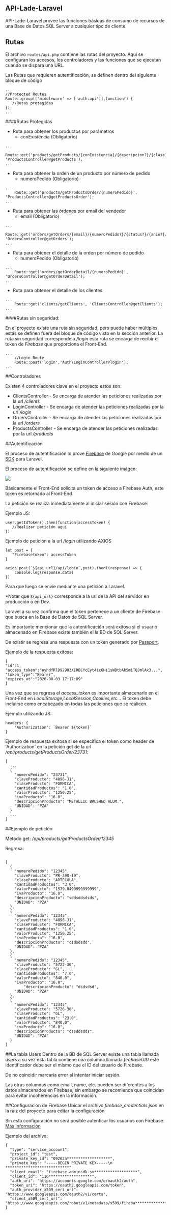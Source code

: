
## API-Lade-Laravel

 API-Lade-Laravel provee las funciones básicas de consumo de recursos de una Base de Datos SQL Server
 a cualquier tipo de cliente. 
 
## Rutas
El archivo ``` routes/api.php ``` contiene las rutas del proyecto.
Aquí se configuran los accesos, los controladores y las funciones que se ejecutan
cuando se dispara una URL.


Las Rutas que requieren autentificación, se definen dentro del siguiente bloque de código

```
...
//Protected Routes
Route::group(['middleware' => ['auth:api']],function() {
   //Rutas protegidas 
});
...
```

####Rutas Protegidas

* Ruta para obtener los productos por parámetros
    * conExistencia (Obligatorio)
```
...
    Route::get('products/getProducts/{conExistencia}/{descripcion?}/{clase?}/{lugar?}', 'ProductsController@getProducts');
...
```
* Ruta para obtener la orden de un producto por número de pedido
    * numeroPedido (Obligatorio)
```
...
    Route::get('products/getProductsOrder/{numeroPedido}', 'ProductsController@getProductsOrder');
...
```

* Ruta para obtener las órdenes por email del vendedor
    * email (Obligatorio)
```
...
    Route::get('orders/getOrders/{email}/{numeroPedido?}/{status?}/{anio?}/{mes?}', 'OrdersController@getOrders');
...
```

* Ruta para obtener el detalle de la orden por número de pedido
    * numeroPedido (Obligatorio)
```
...
    Route::get('orders/getOrderDetail/{numeroPedido}', 'OrdersController@getOrderDetail');
...
```

* Ruta para obtener el detalle de los clientes
   
```
...
    Route::get('clients/getClients', 'ClientsController@getClients');
...
```

####Rutas sin seguridad:

En el proyecto existe una ruta sin seguridad, pero puede haber múltiples, estás se definen fuera del bloque de código visto en la sección anterior.
La ruta sin seguridad corresponde a */login* esta ruta se encarga de recibir el token de *Firebase* que proporciona el Front-End.
```
...
    //Login Route
    Route::post('login','Auth\LoginController@login');
...
```

##Controladores

Existen 4 controladores clave en el proyecto estos son:
* ClientsController - Se encarga de atender las peticiones realizadas por la url */clients*
* LoginController - Se encarga de atender las peticiones realizadas por la url */login*
* OrdersController - Se encarga de atender las peticiones realizadas por la url */orders*
* ProductsController - Se encarga de atender las peticiones realizadas por la url */products*

##Autentificación

El proceso de autentificación lo prove [Firebase](https://firebase.google.com/docs/auth/web/firebaseui) de Google por medio de un [SDK](https://github.com/kreait/laravel-firebase) para Laravel.

El proceso de autentificación se define en la siguiente imágen:

![](https://miro.medium.com/max/1400/1*_AlSZ1geiCSVGXBMJXAWCg.png)

Básicamente el Front-End solicita un token de acceso a Firebase Auth, este token es retornado al Front-End

La petición se realiza inmediatamente al iniciar sesión con Firebase:

Ejemplo JS:
```
user.getIdToken().then(function(accessToken) {
   //Realizar petición aquí
})
```
Ejemplo de petición a la url */login* utilizando AXIOS

```
let post = {
   "Firebasetoken": accessToken
}

axios.post(`${api_url}/api/login`,post).then((response) => {
    console.log(response.data)
})
```

Para que luego se envíe mediante una petición a Laravel.

*Notar que ```${api_url}``` corresponde a la url de la API del servidor en producción o en Dev.

Laravel a su vez confirma que el token pertenece a un cliente de Firebase que busca en la Base de Datos de SQL Server.

Es importante mencionar que la autentificación será exitosa si el usuario almacenado en Firebase existe también el la BD de SQL Server.

De existir se regresa una respuesta con un token generado por [Passport](https://laravel.com/docs/7.x/passport).

Ejemplo de la respuesta exitosa:

```
{
"id":1,
"access_token":"eyhdfRlD92983XIRBCYcEyt4ic6Hi1sWBtbAk5miTQJmlAx3...",
"token_type":"Bearer",
"expires_at":"2020-08-03 17:17:09"
}
```
Una vez que se regresa el *access_token* es importante almacenarlo en el Front-End en *LocalStorage,LocalSession,Cookies,etc...*
El token debe incluírse como encabezado en todas las peticiones que se realicen.

Ejemplo utilizando JS:

```
headers: {
    'Authorization': `Bearer ${token}` 
}
```

Ejemplo de respuesta exitosa si se específica el token como header de 'Authorization' en la petición get de la url */api/products/getProductsOrder/23731*:

```
[
  ...
  {
    "numeroPedido": "23731",
    "claveProducto": "4896-J1",
    "claseProducto": "FORMICA",
    "cantidadProductos": "1.0",
    "valorProducto": "1250.25",
    "ivaProducto": "16.0",
    "descripcionProducto": "METALLIC BRUSHED ALUM.",
    "UNIDAD": "PZA"
  }
  ...
]
```

##Ejemplo de petición

Método get: */api/products/getProductsOrder/12345*

Regresa:
```

[
  {
    "numeroPedido": "12345",
    "claveProducto": "PR-390-19",
    "claseProducto": "ARTECOLA",
    "cantidadProductos": "3.0",
    "valorProducto": "1579.8499999999999",
    "ivaProducto": "16.0",
    "descripcionProducto": "sddsddsdsds",
    "UNIDAD": "PZA"
  },
  {
    "numeroPedido": "12345",
    "claveProducto": "4896-J1",
    "claseProducto": "FORMICA",
    "cantidadProductos": "1.0",
    "valorProducto": "1250.25",
    "ivaProducto": "16.0",
    "descripcionProducto": "dsdsdsdd",
    "UNIDAD": "PZA"
  },
  {
    "numeroPedido": "12345",
    "claveProducto": "5722-30",
    "claseProducto": "GL",
    "cantidadProductos": "7.0",
    "valorProducto": "840.0",
    "ivaProducto": "16.0",
        "descripcionProducto": "dsdsdsd",
    "UNIDAD": "PZA"
  },
  {
    "numeroPedido": "12345",
    "claveProducto": "5726-30",
    "claseProducto": "GL",
    "cantidadProductos": "23.0",
    "valorProducto": "840.0",
    "ivaProducto": "16.0",
    "descripcionProducto": "dssddsdds",
    "UNIDAD": "PZA"
  }
]

```

##La tabla Users
Dentro de la BD de SQL Server existe una tabla llamada *users* a su vez esta tabla contiene
una columna llamada *firebaseUID* este identificador debe ser el mismo que el ID del usuario de Firebase.

De no coincidir marcaría error al intentar iniciar sesión.

Las otras columnas como email, name, etc. pueden ser diferentes a los datos almacenados en Firebase, sin embargo se recomienda
que coincidan para evitar incoherencias en la información.

##Configuración de Firebase
Ubicar el archivo *firebase_credentials.json* en la raíz del proyecto para editar la configuración

Sin esta configuración no será posible autenticar los usuarios con Firebase. [Más Información](https://firebase.google.com/docs/admin/setup#initialize_the_sdk)

Ejemplo del archivo:

```
{
  "type": "service_account",
  "project_id": "test",
  "private_key_id": "09202a*******************",
  "private_key": "-----BEGIN PRIVATE KEY-----\n ****************************"
  "client_email": "firebase-adminsdk-sv*******************",
  "client_id": "116*******************",
  "auth_uri": "https://accounts.google.com/o/oauth2/auth",
  "token_uri": "https://oauth2.googleapis.com/token",
  "auth_provider_x509_cert_url": "https://www.googleapis.com/oauth2/v1/certs",
  "client_x509_cert_url": "https://www.googleapis.com/robot/v1/metadata/x509/fireba*******************74.iam.gserviceaccount.com"
}

```